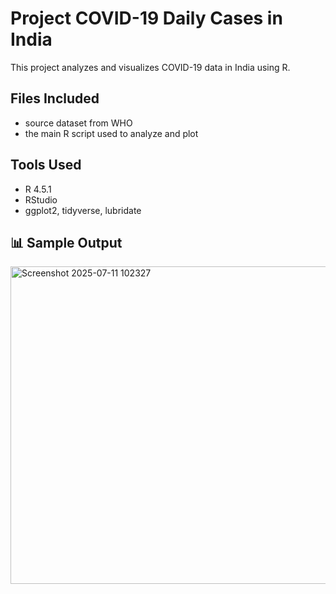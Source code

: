# Project COVID-19 Daily Cases in India 

This project analyzes and visualizes COVID-19 data in India using R.

## Files Included
- source dataset from WHO
- the main R script used to analyze and plot

## Tools Used
- R 4.5.1
- RStudio
- ggplot2, tidyverse, lubridate

## 📊 Sample Output

<img width="888" height="508" alt="Screenshot 2025-07-11 102327" src="https://github.com/user-attachments/assets/202c539d-4ea7-4abf-9829-4bdb7983ee86" />
